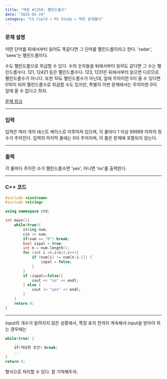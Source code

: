 ```yaml
---
title: "백준 #1259: 팰린드롬수"
date: "2025-01-24"
category: "CS Field > PS Study > 백준 문제풀이"
---
```


### 문제 설명
어떤 단어를 뒤에서부터 읽어도 똑같다면 그 단어를 팰린드롬이라고 한다. 'radar', 'sees'는 팰린드롬이다.

수도 팰린드롬으로 취급할 수 있다. 수의 숫자들을 뒤에서부터 읽어도 같다면 그 수는 팰린드롬수다. 121, 12421 등은 팰린드롬수다. 123, 1231은 뒤에서부터 읽으면 다르므로 팰린드롬수가 아니다. 또한 10도 팰린드롬수가 아닌데, 앞에 무의미한 0이 올 수 있다면 010이 되어 팰린드롬수로 취급할 수도 있지만, 특별히 이번 문제에서는 무의미한 0이 앞에 올 수 없다고 하자.

[문제 링크](https://www.acmicpc.net/problem/1259)

---

### 입력
입력은 여러 개의 테스트 케이스로 이루어져 있으며, 각 줄마다 1 이상 99999 이하의 정수가 주어진다. 입력의 마지막 줄에는 0이 주어지며, 이 줄은 문제에 포함되지 않는다.

---

### 출력
각 줄마다 주어진 수가 팰린드롬수면 'yes', 아니면 'no'를 출력한다.

---

### C++ 코드
```cpp
#include <iostream>
#include <string>

using namespace std;

int main(){
    while(true){
        string num;
        cin >> num;
        if(num == "0") break;
        bool ispal = true;
        int n = num.length();
        for (int i =0;i<n/2;i++){
            if (num[i] != num[n-i-1]) {
                ispal = false;
            }
        }
        if (ispal==false){
            cout << "no" << endl;
        } else {
            cout << "yes" << endl;
        }
    }
    return 0;
}
```

---
input의 개수가 알려지지 않은 상황에서, 특정 표지 전까지 계속해서 input을 받아야 하는 경우에는  
```cpp
while(true) {
    ...
    if(적당한 조건) break;
    ...
}
return 0;
```
형식으로 처리할 수 있다. 잘 기억해두자.